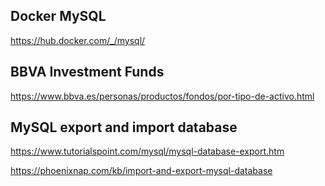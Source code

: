 ## Docker MySQL

https://hub.docker.com/_/mysql/

## BBVA Investment Funds

https://www.bbva.es/personas/productos/fondos/por-tipo-de-activo.html

## MySQL export and import database

https://www.tutorialspoint.com/mysql/mysql-database-export.htm

https://phoenixnap.com/kb/import-and-export-mysql-database

